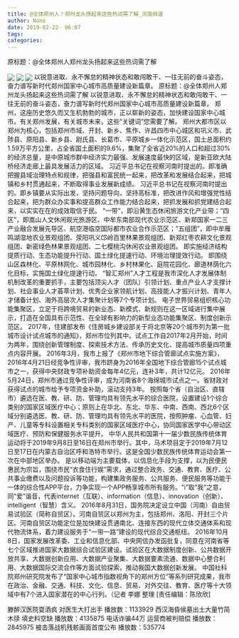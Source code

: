 ```yaml
---
title: @全体郑州人！郑州龙头扬起来这些热词需了解_河南频道
author: None
date: 2019-02-22- 06:07
tags: 
categories: 
---
```

原标题：@全体郑州人郑州龙头扬起来这些热词需了解
<!-- more -->
                
<img align="center" border="0" src="http://p0.ifengimg.com/a/2019_08/31ae92601e64c64_size108_w400_h266.jpg" />
                
<img align="center" border="0" src="http://p2.ifengimg.com/a/2019_08/41ac8a8bc7e84e5_size119_w400_h250.jpg" />
            
<img align="center" border="0" src="http://p2.ifengimg.com/a/2016/0810/204c433878d5cf9size1_w16_h16.png" />
以锐意进取、永不懈怠的精神状态和敢闯敢干、一往无前的奋斗姿态，奋力谱写新时代郑州国家中心城市高质量建设新篇章。
原标题：@全体郑州人郑州龙头扬起来这些热词需了解
以锐意进取、永不懈怠的精神状态和敢闯敢干、一往无前的奋斗姿态，奋力谱写新时代郑州国家中心城市高质量建设新篇章。
郑州，这座历史悠久而又生机勃勃的城市，正以崭新的姿态，加快建设国家中心城市。有关郑州发展，有关城市未来，这些“关键词”您需要了解。
郑州大都市区以郑州为核心，包括郑州市域、开封、新乡、焦作、许昌四市中心城区和巩义市、武陟县、原阳县、新乡县、尉氏县、长葛市、平原城乡一体化示范区，国土总面积约1.59万平方公里，占全省国土面积的9.6%，集聚了全省近20%的人口和超过30%的经济总量，是中原城市群中经济实力最强、发展速度最快的区域，是新亚欧大陆桥经济走廊上最具发展活力的区域。
习近平总书记在视察河南时提出的。即准确把握县域治理特点和规律，把强县和富民统一起来，把改革和发展结合起来，把城镇和乡村贯通起来，不断取得事业发展新成绩。
习近平总书记在视察河南时提出的。即乡镇要从实际出发，坚持问题导向，坚持高标准，把改进作风和增强党性结合起来，把为群众办实事和提高群众工作能力结合起来，把抓发展和抓党建结合起来，以实实在在的成效取信于民。
“一带”，即沿黄生态休闲旅游文化产业带；“四区”，即嵩山人文休闲观光旅游区、中牟东南部现代农业示范区、新郑国家一二三产业融合发展先导区、航空港临空国际都市农业合作示范区；“五组团”，即中牟雁鸣湖湿地农业景观组团、荥阳巩义邙岭百里林果景观组团、新郑红枣农耕文化景观组团、新密绿色林果景观组团、二七樱桃沟休闲农业景观组团。
即实施经济结构提质行动、生态功能提升行动、国土绿化提速行动、环境治理提效行动。
即围绕山区森林化、平原林网化、城市园林化、乡村林果化、庭院花园化、廊道林荫化六化目标，实施国土绿化提速行动。
“智汇郑州”人才工程是我市深化人才发展体制机制改革的重要抓手，主要包括顶尖人才（团队）引领计划、重点产业人才支撑计划、社会事业人才荟萃计划、优秀企业家领航计划、高技能人才振兴计划、青年人才储备计划、海外高层次人才集聚计划等7个专项计划。
电子世界贸易组织核心功能集聚区，立足于将跨境贸易的新业态、新模式、新规则在这一区域进行集中展示，打造在全国具有示范性、在全球有影响力的新型业态功能集聚区、制度创新示范区。
2017年，住建部发布《住房城乡建设部关于将北京等20个城市列为第一批城市设计试点城市的通知》，郑州市位列其中。试点工作自2017年2月开始，时间为两年，围绕创新管理制度、探索技术方法、传承历史文化、提高城市质量四项重点内容开展。
2016年3月，我市上报了《郑州市地下综合管廊试点实施方案》，2016年4月21日经竞争性评审，我市跻身为2016年全国地下综合管廊15个试点城市之一，获得中央财政专项补助资金每年4亿元，连补3年，共计12亿元。
2016年5月24日，郑州市通过竞争性评审，成为河南省8个海绵城市试点之一。省财政对获得试点的城市给予专项资金补助，滚动支持3年。
按照每个省（自治区、直辖市）遴选在医、教、研、防、管理均具有领先水平的综合医院，设置建设1个综合类别的国家区域医疗中心；原则上在华北、东北、华东、中南、西南、西北6个区域分别遴选医、教、研、防、管理均具有领先水平的医院，按照肿瘤、心血管、妇产、儿童等专科设置相关专科类别的国家区域医疗中心，协同国家医学中心带动区域医疗、预防和保健服务水平提升。
中华人民共和国第十一届少数民族传统体育运动将于2019年9月8日至16日在郑州市举行。其中，马术项目定于2019年7月12日至17日在内蒙古自治区呼和浩特市举行。这是全国少数民族传统体育运动会第一次在中部地区举办。
是以移动端为主要载体，以信息化手段为支撑，以为民便民惠民为宗旨，围绕市民“衣食住行娱”需求，通过整合政务、交通、教育、医疗、公共事业缴费以及问题投诉等功能，构建集政务服务、公共服务、便民服务等功能于一体的综合性APP平台，力争实现一个APP畅享城市所有服务。“i”取“我”之意，同“爱”谐音，代表internet（互联）、information（信息）、innovation（创新）、intelligent（智慧）含义。
2016年8月31日，国务院决定设立中国（河南）自由贸易试验区（简称自贸区）。河南自贸区以郑州为主，包括郑州、洛阳、开封三个片区。河南自贸区功能定位是加快建设贯通南北、连接东西的现代立体交通体系和现代物流体系，着力建设服务于“一带一路”建设的现代综合交通枢纽。
2016年10月8日，国家发展改革委、工业和信息化部、中央网信办发函批复，同意在河南省等七个区域推进国家大数据综合试验区建设。试验区在大数据制度创新、公共数据开放共享、大数据创新应用、大数据产业聚集、大数据要素流通、数据中心整合利用、大数据国际交流合作等方面试验探索，推动我国大数据创新发展。
中国社科院郑州研究院发布了“国家中心城市指数视角下的郑州方位”等系列研究成果，我市在政治、金融、交通、科技、文化、信息、贸易、对外交往、教育、医疗等十大领域中有7个进入国家潜在的中心行列。（记者 李娜 整理
[责任编辑：陈欣欣]
            
滕醉汉医院耍酒疯 对医生大打出手
播放数：1133929
西汉海昏侯墓出土大量竹简木牍 填史料空缺
播放数：4135875
电话诈骗44万 运营商被判赔偿
播放数：2845975
被击落战机残骸画面首度公布
播放数：535774
